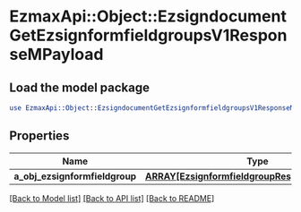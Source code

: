 # EzmaxApi::Object::EzsigndocumentGetEzsignformfieldgroupsV1ResponseMPayload

## Load the model package
```perl
use EzmaxApi::Object::EzsigndocumentGetEzsignformfieldgroupsV1ResponseMPayload;
```

## Properties
Name | Type | Description | Notes
------------ | ------------- | ------------- | -------------
**a_obj_ezsignformfieldgroup** | [**ARRAY[EzsignformfieldgroupResponseCompound]**](EzsignformfieldgroupResponseCompound.md) |  | 

[[Back to Model list]](../README.md#documentation-for-models) [[Back to API list]](../README.md#documentation-for-api-endpoints) [[Back to README]](../README.md)


